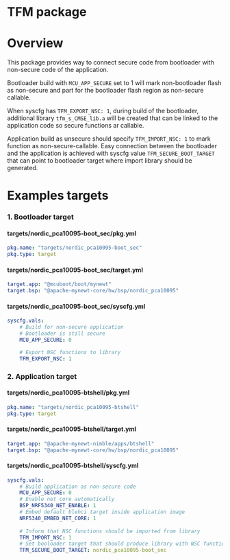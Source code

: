 <!--
#
# Licensed to the Apache Software Foundation (ASF) under one
# or more contributor license agreements.  See the NOTICE file
# distributed with this work for additional information
# regarding copyright ownership.  The ASF licenses this file
# to you under the Apache License, Version 2.0 (the
# "License"); you may not use this file except in compliance
# with the License.  You may obtain a copy of the License at
#
# http://www.apache.org/licenses/LICENSE-2.0
#
# Unless required by applicable law or agreed to in writing,
# software distributed under the License is distributed on an
# "AS IS" BASIS, WITHOUT WARRANTIES OR CONDITIONS OF ANY
#  KIND, either express or implied.  See the License for the
# specific language governing permissions and limitations
# under the License.
#
-->

# TFM package

# Overview

This package provides way to connect secure code from bootloader with
non-secure code of the application.

Bootloader build with `MCU_APP_SECURE` set to 1 will mark non-bootloader
flash as non-secure and part for the bootloader flash region as
non-secure callable.

When syscfg has `TFM_EXPORT_NSC: 1`, during build of the bootloader, additional library `tfm_s_CMSE_lib.a`
will be created that can be linked to the application code so secure functions ar callable.

Application build as unsecure should specify `TFM_IMPORT_NSC: 1` to mark function as non-secure-callable.
Easy connection between the bootloader and the application is achieved with syscfg value `TFM_SECURE_BOOT_TARGET`
that can point to bootloader target where import library should be generated.

# Examples targets

### 1. Bootloader target

#### targets/nordic_pca10095-boot_sec/pkg.yml
```yaml
pkg.name: "targets/nordic_pca10095-boot_sec"
pkg.type: target
````
#### targets/nordic_pca10095-boot_sec/target.yml
```yaml
target.app: "@mcuboot/boot/mynewt"
target.bsp: "@apache-mynewt-core/hw/bsp/nordic_pca10095"
````
#### targets/nordic_pca10095-boot_sec/syscfg.yml
```yaml
syscfg.vals:
    # Build for non-secure application
    # Bootloader is still secure
    MCU_APP_SECURE: 0

    # Export NSC functions to library
    TFM_EXPORT_NSC: 1
````
### 2. Application target

#### targets/nordic_pca10095-btshell/pkg.yml
```yaml
pkg.name: "targets/nordic_pca10095-btshell"
pkg.type: target
````
#### targets/nordic_pca10095-btshell/target.yml
```yaml
target.app: "@apache-mynewt-nimble/apps/btshell"
target.bsp: "@apache-mynewt-core/hw/bsp/nordic_pca10095"
````
#### targets/nordic_pca10095-btshell/syscfg.yml
```yaml
syscfg.vals:
    # Build application as non-secure code
    MCU_APP_SECURE: 0
    # Enable net core automatically
    BSP_NRF5340_NET_ENABLE: 1
    # Embed default blehci target inside application image
    NRF5340_EMBED_NET_CORE: 1
    
    # Inform that NSC functions should be imported from library 
    TFM_IMPORT_NSC: 1
    # Set booloader target that should produce library with NSC functions
    TFM_SECURE_BOOT_TARGET: nordic_pca10095-boot_sec
````
